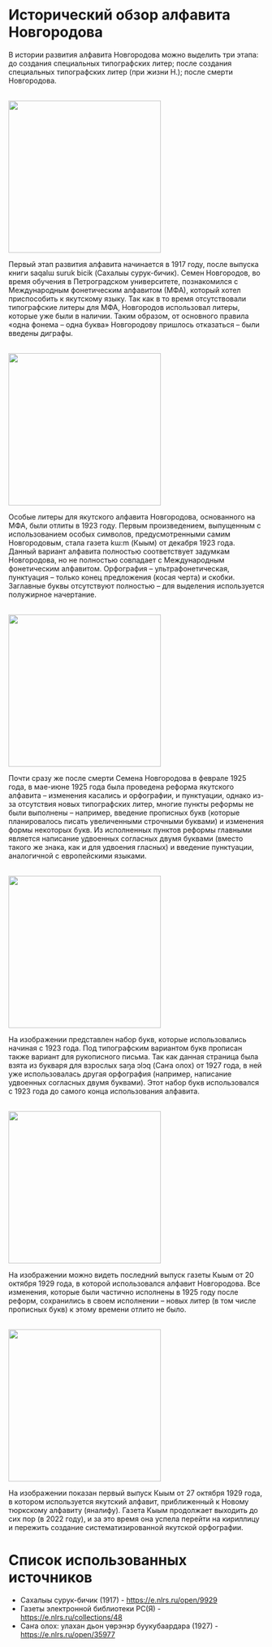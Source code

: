 # Исторический обзор алфавита Новгородова

В истории развития алфавита Новгородова можно выделить три этапа: до создания специальных типографских литер; после создания специальных типографских литер (при жизни Н.); после смерти Новгородова.

<br>

<img src="./novgorodov_histreview_imgs/1917_ssb_42.png" width="300">

Первый этап развития алфавита начинается в 1917 году, после выпуска книги saqalɯ suruk bicik (Сахалыы сурук-бичик). Семен Новгородов, во время обучения в Петроградском университете, познакомился с Международным фонетическим алфавитом (МФА), который хотел приспособить к якутскому языку. Так как в то время отсутствовали типографские литеры для МФА, Новгородов использовал литеры, которые уже были в наличии. Таким образом, от основного правила «одна фонема – одна буква» Новгородову пришлось отказаться – были введены диграфы.

<br>

<img src="./novgorodov_histreview_imgs/1923_12_k_1.jpg" width="300">

Особые литеры для якутского алфавита Новгородова, основанного на МФА, были отлиты в 1923 году. Первым произведением, выпущенным с использованием особых символов, предусмотренными самим Новгородовым, стала газета kɯ:m (Кыым) от декабря 1923 года. Данный вариант алфавита полностью соответствует задумкам Новгородова, но не полностью совпадает с Международным фонетическим алфавитом. Орфография – ультрафонетическая, пунктуация – только конец предложения (косая черта) и скобки. Заглавные буквы отсутствуют полностью – для выделения используется полужирное начертание.

<br>

<img src="./novgorodov_histreview_imgs/1925_01_01_k_1.jpg" width="300">

Почти сразу же после смерти Семена Новгородова в феврале 1925 года, в мае-июне 1925 года была проведена реформа якутского алфавита – изменения касались и орфографии, и пунктуации, однако из-за отсутствия новых типографских литер, многие пункты реформы не были выполнены – например, введение прописных букв (которые планировалось писать увеличенными строчными буквами) и изменения формы некоторых букв. Из исполненных пунктов реформы главными является написание удвоенных согласных двумя буквами (вместо такого же знака, как и для удвоения гласных) и введение пунктуации, аналогичной с европейскими языками. 

<br>

<img src="./novgorodov_histreview_imgs/1927_so_40.png" width="300">

На изображении представлен набор букв, которые использовались начиная с 1923 года. Под типографским вариантом букв прописан также вариант для рукописного письма. Так как данная страница была взята из букваря для взрослых saŋa ɔlɔq (Саҥа олох) от 1927 года, в ней уже использовалась другая орфография (например, написание удвоенных согласных двумя буквами). Этот набор букв использовался с 1923 года до самого конца использования алфавита.  

<br>

<img src="./novgorodov_histreview_imgs/1929_10_20_k_1.jpg" width="300">

На изображении можно видеть последний выпуск газеты Кыым от 20 октября 1929 года, в которой использовался алфавит Новгородова. Все изменения, которые были частично исполнены в 1925 году после реформ, сохранились в своем исполнении – новых литер (в том числе прописных букв) к этому времени отлито не было.

<br>

<img src="./novgorodov_histreview_imgs/1929_10_27_k_1.jpg" width="300">

На изображении показан первый выпуск Кыым от 27 октября 1929 года, в котором используется якутский алфавит, приближенный к Новому тюркскому алфавиту (яналифу). Газета Кыым продолжает выходить до сих пор (в 2022 году), и за это время она успела перейти на кириллицу и пережить создание систематизированной якутской орфографии.

# Список использованных источников
* Сахалыы сурук-бичик (1917) - https://e.nlrs.ru/open/9929
* Газеты электронной библиотеки РС(Я) - https://e.nlrs.ru/collections/48
* Саҥа олох: улахан дьон үөрэнэр буукубаардара (1927) - https://e.nlrs.ru/open/35977